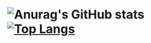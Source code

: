 ![Anurag's GitHub stats](https://github-readme-stats.vercel.app/api?username=fxeP1&theme=dark&show_icons=true)\
[![Top Langs](https://github-readme-stats.vercel.app/api/top-langs/?username=fxeP1&theme=dark&layout=compact)](https://github.com/anuraghazra/github-readme-stats)
======
